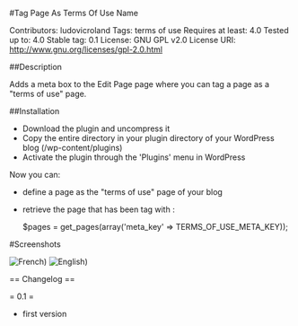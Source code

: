 #Tag Page As Terms Of Use Name

Contributors: ludovicroland
Tags: terms of use
Requires at least: 4.0
Tested up to: 4.0
Stable tag: 0.1
License: GNU GPL v2.0
License URI: http://www.gnu.org/licenses/gpl-2.0.html

##Description

Adds a meta box to the Edit Page page where you can tag a page as a "terms of use" page.

##Installation

* Download the plugin and uncompress it
* Copy the entire directory in your plugin directory of your WordPress blog (/wp-content/plugins)
* Activate the plugin through the 'Plugins' menu in WordPress

Now you can:

* define a page as the "terms of use" page of your blog
* retrieve the page that has been tag with :

    $pages = get_pages(array('meta_key' => TERMS_OF_USE_META_KEY));

#Screenshots

![French](https://raw.github.com/ludovicroland/tagPageAsTermsOfUse-wordpress/screenshot-1.jpg))
![English](https://raw.github.com/ludovicroland/tagPageAsTermsOfUse-wordpress/screenshot-2.jpg))

== Changelog ==

= 0.1 =
* first version
